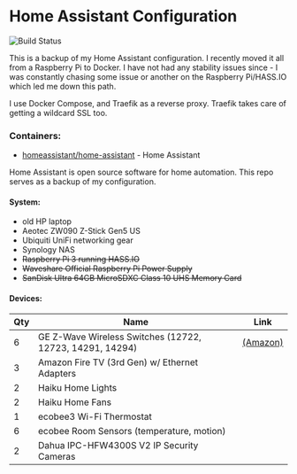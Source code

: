 # Home Assistant Configuration

![Build Status](https://travis-ci.org/joe-scalise/HomeAssistantConfig.svg?branch=master)

This is a backup of my Home Assistant configuration.  I recently moved it all from a Raspberry Pi to Docker.  I have not had any stability issues since - I was constantly chasing some issue or another on the Raspberry Pi/HASS.IO which led me down this path.

I use Docker Compose, and Traefik as a reverse proxy.  Traefik takes care of getting a wildcard SSL too.

### Containers:

* [homeassistant/home-assistant](https://hub.docker.com/r/homeassistant/home-assistant/) - Home Assistant

Home Assistant is open source software for home automation.  This repo serves as a backup of my configuration.

#### System:
- old HP laptop
- Aeotec ZW090 Z-Stick Gen5 US
- Ubiquiti UniFi networking gear
- Synology NAS
- ~~Raspberry Pi 3 running HASS.IO~~
- ~~Waveshare Official Raspberry Pi Power Supply~~
- ~~SanDisk Ultra 64GB MicroSDXC Class 10 UHS Memory Card~~

#### Devices:

| Qty   | Name                                                  | Link |
| ----- | ----------------------------------------------------- | ---- |
| 6 | GE Z-Wave Wireless Switches (12722, 12723, 14291, 14294) | [(Amazon)](https://www.amazon.com/gp/product/B01M1AHC3R/) |
| 3 | Amazon Fire TV (3rd Gen) w/ Ethernet Adapters  | |
| 2 | Haiku Home Lights | |
| 2 | Haiku Home Fans | |
| 1 | ecobee3 Wi-Fi Thermostat  | |
| 6 | ecobee Room Sensors (temperature, motion) | |
| 2 | Dahua IPC-HFW4300S V2 IP Security Cameras | |
